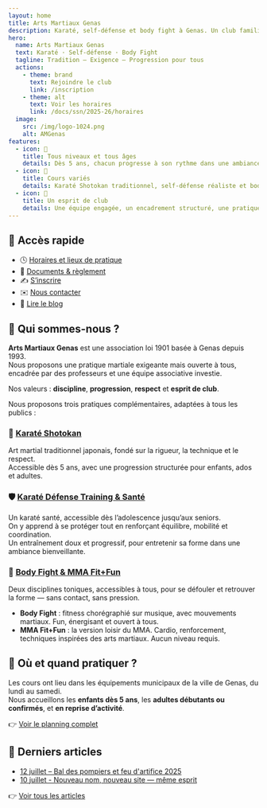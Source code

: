 ```yaml
---
layout: home
title: Arts Martiaux Genas
description: Karaté, self-défense et body fight à Genas. Un club familial et rigoureux, ouvert à tous.
hero:
  name: Arts Martiaux Genas
  text: Karaté · Self-défense · Body Fight
  tagline: Tradition – Exigence – Progression pour tous
  actions:
    - theme: brand
      text: Rejoindre le club
      link: /inscription
    - theme: alt
      text: Voir les horaires
      link: /docs/ssn/2025-26/horaires
  image:
    src: /img/logo-1024.png
    alt: AMGenas
features:
  - icon: 🌱
    title: Tous niveaux et tous âges
    details: Dès 5 ans, chacun progresse à son rythme dans une ambiance bienveillante.
  - icon: 🥋
    title: Cours variés
    details: Karaté Shotokan traditionnel, self-défense réaliste et body fight dynamique.
  - icon: 🤝
    title: Un esprit de club
    details: Une équipe engagée, un encadrement structuré, une pratique accessible.
---
```


## 📌 Accès rapide

- 🕓 [Horaires et lieux de pratique](/docs/ssn/2025-26/horaires)
- 📄 [Documents & règlement](/docs/ssn/2025-26/)
- ✍️ [S’inscrire](/inscription)
- ✉️ [Nous contacter](mailto:info@amgenas.fr)  
- 📰 [Lire le blog](/blog/)

## 🥇 Qui sommes-nous ?

**Arts Martiaux Genas** est une association loi 1901 basée à Genas depuis 1993.  
Nous proposons une pratique martiale exigeante mais ouverte à tous, encadrée par des professeurs et une équipe associative investie.

Nos valeurs : **discipline**, **progression**, **respect** et **esprit de club**.

Nous proposons trois pratiques complémentaires, adaptées à tous les publics :

### 🥋 [Karaté Shotokan](/disciplines/karate)

Art martial traditionnel japonais, fondé sur la rigueur, la technique et le respect.  
Accessible dès 5 ans, avec une progression structurée pour enfants, ados et adultes.

### 🛡️ [Karaté Défense Training & Santé](/disciplines/self)

Un karaté santé, accessible dès l’adolescence jusqu’aux seniors.  
On y apprend à se protéger tout en renforçant équilibre, mobilité et coordination.  
Un entraînement doux et progressif, pour entretenir sa forme dans une ambiance bienveillante.

### 💪 [Body Fight & MMA Fit+Fun](/disciplines/fitness)

Deux disciplines toniques, accessibles à tous, pour se défouler et retrouver la forme — sans contact, sans pression.

- **Body Fight** : fitness chorégraphié sur musique, avec mouvements martiaux. Fun, énergisant et ouvert à tous.
- **MMA Fit+Fun** : la version loisir du MMA. Cardio, renforcement, techniques inspirées des arts martiaux. Aucun niveau requis.

## 📍 Où et quand pratiquer ?

Les cours ont lieu dans les équipements municipaux de la ville de Genas, du lundi au samedi.  
Nous accueillons les **enfants dès 5 ans**, les **adultes débutants ou confirmés**, et **en reprise d’activité**.

👉 [Voir le planning complet](/docs/ssn/2025-26/horaires)

## 📰 Derniers articles

- [12 juillet – Bal des pompiers et feu d'artifice 2025](/blog/2025-07-12-bal-pompiers)
- [10 juillet - Nouveau nom, nouveau site — même esprit](/blog/2025-07-10-nouveau-nom)

👉 [Voir tous les articles](/blog/)
